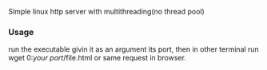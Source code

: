 Simple linux http server with multithreading(no thread pool)

### Usage
run the executable givin it as an argument its port, then in other terminal run wget 0:*your port*/file.html or same request in browser.
